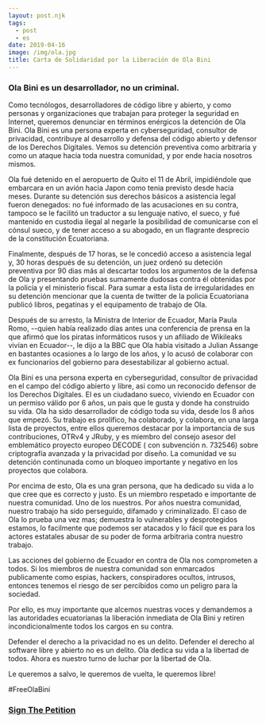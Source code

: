 ```yaml
---
layout: post.njk
tags:
  - post
  - es
date: 2019-04-16
image: /img/ola.jpg
title: Carta de Solidaridad por la Liberación de Ola Bini
---
```


### Ola Bini es un desarrollador, no un criminal.

Como tecnólogos, desarrolladores de código libre y abierto, y como personas y organizaciones que trabajan para proteger la seguridad en Internet, queremos  denunciar en términos enérgicos la detención de Ola Bini. Ola Bini es una persona experta en cyberseguridad, consultor de privacidad, contribuye al desarrollo y defensa del código abierto y defensor de los Derechos Digitales. Vemos su detención preventiva como arbitraria y como un ataque hacia toda nuestra comunidad, y por ende hacia nosotros mismos. 


Ola fué detenido en el aeropuerto de Quito el 11 de Abril, impidiéndole que embarcara en un avión hacia Japon como tenia previsto desde hacia meses. Durante su detención sus derechos básicos a asistencia legal fueron denegados: no fué informado de las acusaciones en su contra, tampoco se le  facilitó un traductor a su lenguaje nativo, el sueco, y fué mantenido en custodia ilegal al negarle la posibilidad de comunicarse con el cónsul sueco, y de tener acceso a su abogado, en un flagrante desprecio de la constitución Ecuatoriana.

Finalmente, después de 17 horas,  se le concedió acceso a asistencia legal y, 30 horas después de su detención, un juez ordenó su deteción preventiva por 90 dias más al descartar todos los argumentos de la defensa de Ola y presentando pruebas sumamente dudosas contra él obtenidas por la policía y el ministerio fiscal. Para sumar a esta lista de irregularidades en su detención mencionar que la cuenta de twitter de la policia Ecuatoriana publicó libros, pegatinas y el equipamento de trabajo de Ola. 


Después de su arresto, la Ministra de Interior de Ecuador, María Paula Romo, --quien había realizado días antes una conferencia de prensa en la que afirmó que los piratas informáticos rusos y un afiliado de Wikileaks vivían en Ecuador--, le dijo a la BBC que Ola había visitado a Julian Assange en bastantes ocasiones a lo largo de los años, y lo acusó de colaborar con ex funcionarios del gobierno para desestabilizar al gobierno actual.

Ola Bini es una persona experta en cyberseguridad, consultor de privacidad en el campo del código abierto y libre, asi como un reconocido defensor de los Derechos Digitales. El es un ciudadano sueco, viviendo en Ecuador con un permiso válido por 6 años, un pais que le gusta y donde ha construido su vida.  Ola ha sido desarrollador de código toda su vida, desde los 8 años que empezó.  Su trabajo es prolífico, ha colaborado, y colabora, en una larga lista de proyectos, entre ellos queremos destacar por la importancia de sus contribuciones, OTRv4 y JRuby, y es miembro del consejo asesor del  emblemático proyecto europeo DECODE ( con subvención n. 732546) sobre criptografía avanzada y la privacidad por diseño.  La comunidad ve su detención continunada como un bloqueo importante y negativo en los proyectos que colabora.

Por encima de esto, Ola es una gran persona, que ha dedicado su vida a lo que cree que es correcto y justo. Es un miembro respetado e importante de nuestra comunidad. Uno de los nuestros. Por años nuestra comunidad, nuestro trabajo ha sido perseguido, difamado y criminalizado.  El caso de Ola lo prueba una vez mas; demuestra lo vulnerables y desprotegidos estamos,  lo facilmente que podemos ser atacados y lo fácil que es para los actores estatales abusar de su poder de forma arbitraria contra nuestro trabajo.

Las acciones del gobierno de Ecuador en contra de Ola nos comprometen a todos. Si los miembros de nuestra comunidad son enmarcados publicamente como espias, hackers, conspiradores ocultos, intrusos, entonces tenemos el riesgo de ser percibidos como un peligro para la sociedad.

Por ello, es muy importante que alcemos nuestras voces y demandemos a las autoridades ecuatorianas la liberación inmediata de Ola Bini y retiren incondicionalmente todos los cargos en su contra.

Defender el derecho a la privacidad no es un delito. Defender el derecho al software libre y abierto no es un delito. Ola dedica su vida a la libertad de todos. Ahora es nuestro turno de luchar por la libertad de Ola.

Le queremos a salvo, le queremos de vuelta, le queremos libre! 

#FreeOlaBini

### [Sign The Petition](https://is.gd/dropchargesagainstola)

